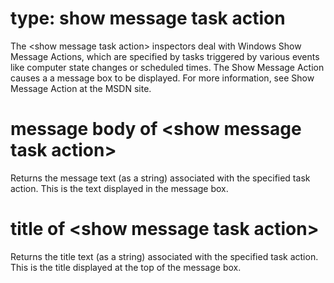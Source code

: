# type: show message task action

The &lt;show message task action&gt; inspectors deal with Windows Show Message Actions, which are specified by tasks triggered by various events like computer state changes or scheduled times. The Show Message Action causes a a message box to be displayed. For more information, see Show Message Action at the MSDN site.

# message body of &lt;show message task action&gt;

Returns the message text (as a string)  associated with the specified task action. This is the text displayed in the message box.

# title of &lt;show message task action&gt;

Returns the title text (as a string)  associated with the specified task action. This is the title displayed at the top of the message box.
